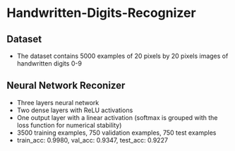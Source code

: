 # Handwritten-Digits-Recognizer

## Dataset
- The dataset contains 5000 examples of 20 pixels by 20 pixels images of handwritten digits 0-9

## Neural Network Reconizer
- Three layers neural network
- Two dense layers with ReLU activations
- One output layer with a linear activation (softmax is grouped with the loss function for numerical stability)
- 3500 training examples, 750 validation examples, 750 test examples
- train_acc: 0.9980, val_acc: 0.9347, test_acc: 0.9227
